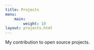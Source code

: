 ```yaml
---
title: Projects
menu:
    main:
        weight: 10
layout: projects.html
---
```


My contribution to open source projects.
